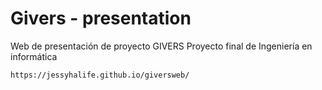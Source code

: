 # Givers - presentation

Web de presentación de proyecto GIVERS 
Proyecto final de Ingeniería en informática


`https://jessyhalife.github.io/giversweb/`
